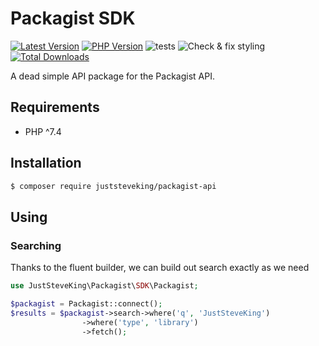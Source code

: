 # Packagist SDK

<!-- BADGES_START -->
[![Latest Version][badge-release]][packagist]
[![PHP Version][badge-php]][php]
![tests](https://github.com/JustSteveKing/packagist-api/workflows/tests/badge.svg)
![Check & fix styling](https://github.com/JustSteveKing/packagist-api/workflows/Code%20style/badge.svg)
[![Total Downloads][badge-downloads]][downloads]

[badge-release]: https://img.shields.io/packagist/v/juststeveking/packagist-api.svg?style=flat-square&label=release
[badge-php]: https://img.shields.io/packagist/php-v/juststeveking/packagist-api.svg?style=flat-square
[badge-downloads]: https://img.shields.io/packagist/dt/juststeveking/packagist-apik.svg?style=flat-square&colorB=mediumvioletred

[packagist]: https://packagist.org/packages/juststeveking/packagist-api
[php]: https://php.net
[downloads]: https://packagist.org/packages/juststeveking/packagist-api
<!-- BADGES_END -->

A dead simple API package for the Packagist API.

## Requirements

- PHP ^7.4

## Installation

```bash
$ composer require juststeveking/packagist-api
```

## Using

### Searching

Thanks to the fluent builder, we can build out search exactly as we need

```php
use JustSteveKing\Packagist\SDK\Packagist;

$packagist = Packagist::connect();
$results = $packagist->search->where('q', 'JustSteveKing')
                ->where('type', 'library')
                ->fetch();
```
